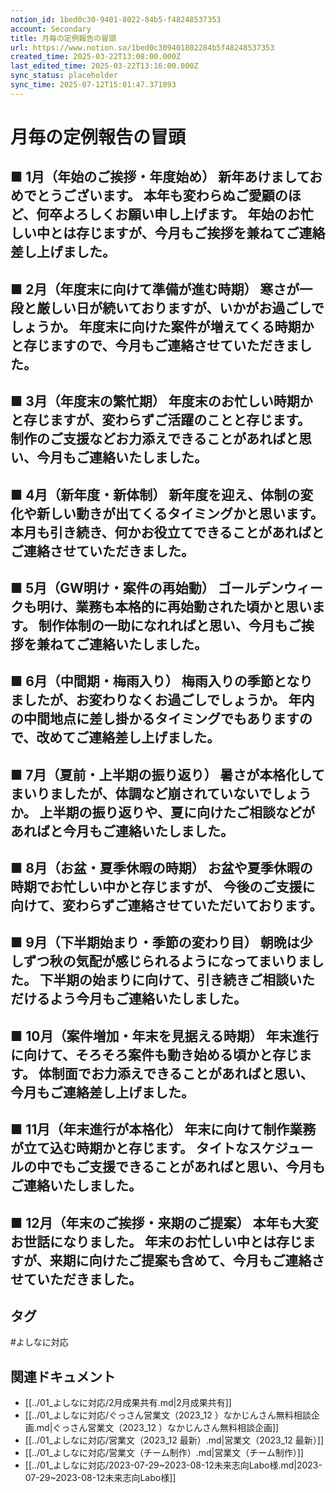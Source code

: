 ```yaml
---
notion_id: 1bed0c30-9401-8022-84b5-f48248537353
account: Secondary
title: 月毎の定例報告の冒頭
url: https://www.notion.so/1bed0c309401802284b5f48248537353
created_time: 2025-03-22T13:08:00.000Z
last_edited_time: 2025-03-22T13:16:00.000Z
sync_status: placeholder
sync_time: 2025-07-12T15:01:47.371893
---
```

# 月毎の定例報告の冒頭

■ 1月（年始のご挨拶・年度始め）
新年あけましておめでとうございます。
本年も変わらぬご愛顧のほど、何卒よろしくお願い申し上げます。
年始のお忙しい中とは存じますが、今月もご挨拶を兼ねてご連絡差し上げました。
---
■ 2月（年度末に向けて準備が進む時期）
寒さが一段と厳しい日が続いておりますが、いかがお過ごしでしょうか。
年度末に向けた案件が増えてくる時期かと存じますので、今月もご連絡させていただきました。
---
■ 3月（年度末の繁忙期）
年度末のお忙しい時期かと存じますが、変わらずご活躍のことと存じます。
制作のご支援などお力添えできることがあればと思い、今月もご連絡いたしました。
---
■ 4月（新年度・新体制）
新年度を迎え、体制の変化や新しい動きが出てくるタイミングかと思います。
本月も引き続き、何かお役立てできることがあればとご連絡させていただきました。
---
■ 5月（GW明け・案件の再始動）
ゴールデンウィークも明け、業務も本格的に再始動された頃かと思います。
制作体制の一助になれればと思い、今月もご挨拶を兼ねてご連絡いたしました。
---
■ 6月（中間期・梅雨入り）
梅雨入りの季節となりましたが、お変わりなくお過ごしでしょうか。
年内の中間地点に差し掛かるタイミングでもありますので、改めてご連絡差し上げました。
---
■ 7月（夏前・上半期の振り返り）
暑さが本格化してまいりましたが、体調など崩されていないでしょうか。
上半期の振り返りや、夏に向けたご相談などがあればと今月もご連絡いたしました。
---
■ 8月（お盆・夏季休暇の時期）
お盆や夏季休暇の時期でお忙しい中かと存じますが、
今後のご支援に向けて、変わらずご連絡させていただいております。
---
■ 9月（下半期始まり・季節の変わり目）
朝晩は少しずつ秋の気配が感じられるようになってまいりました。
下半期の始まりに向けて、引き続きご相談いただけるよう今月もご連絡いたしました。
---
■ 10月（案件増加・年末を見据える時期）
年末進行に向けて、そろそろ案件も動き始める頃かと存じます。
体制面でお力添えできることがあればと思い、今月もご連絡差し上げました。
---
■ 11月（年末進行が本格化）
年末に向けて制作業務が立て込む時期かと存じます。
タイトなスケジュールの中でもご支援できることがあればと思い、今月もご連絡いたしました。
---
■ 12月（年末のご挨拶・来期のご提案）
本年も大変お世話になりました。
年末のお忙しい中とは存じますが、来期に向けたご提案も含めて、今月もご連絡させていただきました。
---

## タグ

#よしなに対応 

## 関連ドキュメント

- [[../01_よしなに対応/2月成果共有.md|2月成果共有]]
- [[../01_よしなに対応/ぐっさん営業文（2023_12 ）なかじんさん無料相談企画.md|ぐっさん営業文（2023_12 ）なかじんさん無料相談企画]]
- [[../01_よしなに対応/営業文（2023_12  最新）.md|営業文（2023_12  最新）]]
- [[../01_よしなに対応/営業文（チーム制作）.md|営業文（チーム制作）]]
- [[../01_よしなに対応/2023-07-29~2023-08-12未来志向Labo様.md|2023-07-29~2023-08-12未来志向Labo様]]
